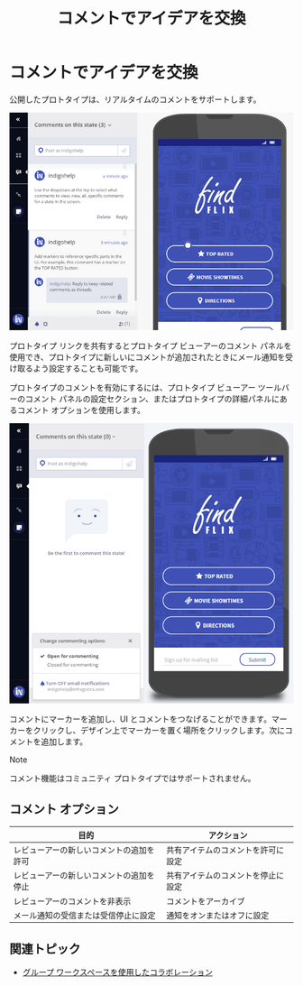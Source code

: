 ﻿---
title: コメントでアイデアを交換
_description: 公開した Indigo.Design プロトタイプに対するリアルタイムのコメント機能。
_keywords: UX デザイン, プロトタイプ, コメント
_language: ja
---

# コメントでアイデアを交換

公開したプロトタイプは、リアルタイムのコメントをサポートします。

<img class="responsive-img" src="../images/Commenting_1.png" srcset="../images/Commenting_1@2x.png 2x" />

<div class="divider--half"></div>

プロトタイプ リンクを共有するとプロトタイプ ビューアーのコメント パネルを使用でき、プロトタイプに新しいにコメントが追加されたときにメール通知を受け取るよう設定することも可能です。

プロトタイプのコメントを有効にするには、プロトタイプ ビューアー ツールバーのコメント パネルの設定セクション、またはプロトタイプの詳細パネルにあるコメント オプションを使用します。

<img class="responsive-img" src="../images/Commenting_2.png" srcset="../images/Commenting_2@2x.png 2x" />

<div class="divider--half"></div>

コメントにマーカーを追加し、UI とコメントをつなげることができます。マーカーをクリックし、デザイン上でマーカーを置く場所をクリックします。次にコメントを追加します。

> [!Note]
> コメント機能はコミュニティ プロトタイプではサポートされません。

## コメント オプション

目的 | アクション
------------- | -------------
レビューアーの新しいコメントの追加を許可 | 共有アイテムのコメントを許可に設定
レビューアーの新しいコメントの追加を停止 | 共有アイテムのコメントを停止に設定
レビューアーのコメントを非表示 | コメントをアーカイブ
メール通知の受信または受信停止に設定 | 通知をオンまたはオフに設定

## 関連トピック

- [グループ ワークスペースを使用したコラボレーション](workspaces.md)